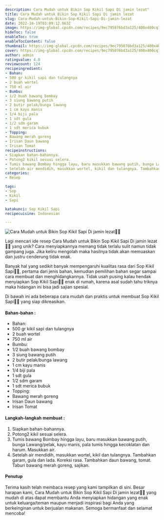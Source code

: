 ```yaml
---
description: Cara Mudah untuk Bikin Sop Kikil Sapi Di jamin lezat"
title: Cara Mudah untuk Bikin Sop Kikil Sapi Di jamin lezat
slug: Cara-Mudah-untuk-Bikin-Sop-Kikil-Sapi-Di-jamin-lezat
date: 2022-10-19T03:09:12.063Z
image: https://img-global.cpcdn.com/recipes/9ec795076bd3a125/400x400cq70/photo.jpg
hideToc: false
enableToc: true
enableTocContent: false
thumbnail: https://img-global.cpcdn.com/recipes/9ec795076bd3a125/400x400cq70/photo.jpg
cover: https://img-global.cpcdn.com/recipes/9ec795076bd3a125/400x400cq70/photo.jpg
author: admin
ratingvalue: 4.8
reviewcount: 124
recipeingredient:
- Bahan:
- 500 gr kikil sapi dan tulangnya
- 2 buah wortel
- 750 ml air
- Bumbu:
- 1/2 buah bawang bombay
- 3 siung bawang putih
- 2 butir pelak/bunga lawang
- 1 cm kayu manis
- 1/4 biji pala
- 1 sdt gula
- 1/2 sdm garam
- 1 sdt merica bubuk
- Topping:
- Bawang merah goreng
- Irisan Daun bawang
- Irisan Tomat
recipeinstructions:
- Siapkan bahan-bahannya.
- Potong2 kikil sesuai selera.
- Tumis bawang Bombay hingga layu, baru masukkan bawang putih, bunga Lawang/pelak, kayu manis, pala tumis hingga kecoklatan dan harum. Masukkan air.
- Setelah air mendidih, masukkan wortel, kikil dan tulangnya. Tambahkan garam, gula dan lada. Koreksi rasa. Tambahkan daun bawang, tomat. Taburi bawang merah goreng, sajikan.
categories:
- Resep

tags:
- Sop
- Kikil
- Sapi

katakunci: Sop Kikil Sapi
recipecuisine: Indonesian

---
```


![Cara Mudah untuk Bikin Sop Kikil Sapi Di jamin lezat👩‍🍳](https://img-global.cpcdn.com/recipes/9ec795076bd3a125/400x400cq70/photo.jpg)

Lagi mencari ide resep Cara Mudah untuk Bikin Sop Kikil Sapi Di jamin lezat👩‍🍳 yang unik? Cara menyiapkannya memang tidak terlalu sulit namun tidak gampang juga. Jika keliru mengolah maka hasilnya tidak akan memuaskan dan justru cenderung tidak enak.

Banyak hal yang sedikit banyak mempengaruhi kualitas rasa dari Sop Kikil Sapi👩‍🍳, pertama dari jenis bahan, kemudian pemilihan bahan segar sampai cara membuat dan menghidangkannya. Tidak usah pusing kalau hendak menyiapkan Sop Kikil Sapi👩‍🍳 enak di rumah, karena asal sudah tahu triknya maka hidangan ini bisa jadi sajian spesial.

Di bawah ini ada beberapa cara mudah dan praktis untuk membuat Sop Kikil Sapi👩‍🍳 yang siap dikreasikan.

<!--inarticleads1-->

#### Bahan-bahan :

- Bahan:
- 500 gr kikil sapi dan tulangnya
- 2 buah wortel
- 750 ml air
- Bumbu:
- 1/2 buah bawang bombay
- 3 siung bawang putih
- 2 butir pelak/bunga lawang
- 1 cm kayu manis
- 1/4 biji pala
- 1 sdt gula
- 1/2 sdm garam
- 1 sdt merica bubuk
- Topping:
- Bawang merah goreng
- Irisan Daun bawang
- Irisan Tomat

<!--inarticleads2-->

#### Langkah-langkah membuat :

1. Siapkan bahan-bahannya.
1. Potong2 kikil sesuai selera.
1. Tumis bawang Bombay hingga layu, baru masukkan bawang putih, bunga Lawang/pelak, kayu manis, pala tumis hingga kecoklatan dan harum. Masukkan air.
1. Setelah air mendidih, masukkan wortel, kikil dan tulangnya. Tambahkan garam, gula dan lada. Koreksi rasa. Tambahkan daun bawang, tomat. Taburi bawang merah goreng, sajikan.

#### Penutup

Terima kasih telah membaca resep yang kami tampilkan di sini. Besar harapan kami, Cara Mudah untuk Bikin Sop Kikil Sapi Di jamin lezat👩‍🍳 yang mudah di atas dapat membantu Anda menyiapkan hidangan yang enak untuk keluarga/teman maupun menjadi inspirasi bagi Anda yang berkeinginan untuk berjualan makanan. Semoga bermanfaat dan selamat mencoba!